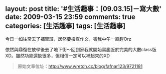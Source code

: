 layout: post
title: '#生活趣事：[09.03.15]－寫大數'
date: 2009-03-15 23:59
comments: true
categories: [生活趣事]
tags: [生活趣事]
---
今日一如往常去了補習班，居然要檢查作文，害我中午一直趕Orz

依然與鼎復在放學後去了地下街～回到家我就開始寫趨近於完美的大數class版XD。雖然功能還缺很多，但相信一定可以補起來的XD

> 原始文章位址：http://www.wretch.cc/blog/fafnar123/9721181
